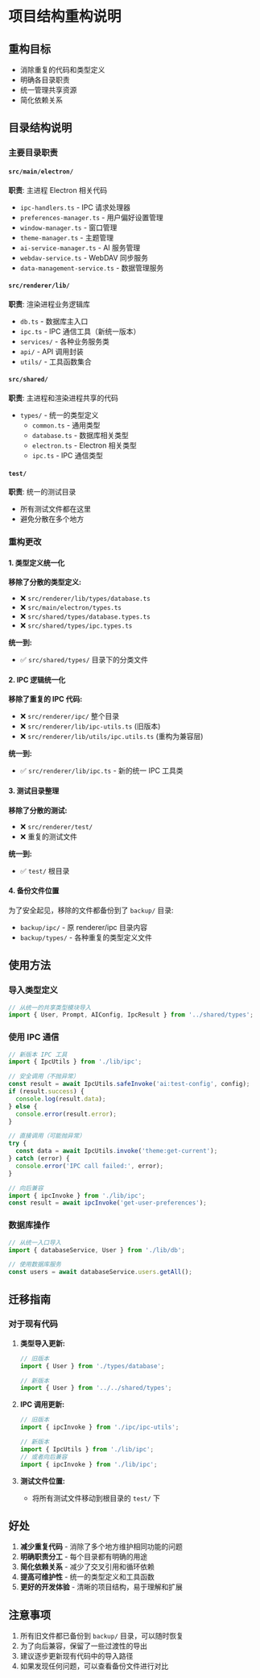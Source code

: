 # 项目结构重构说明

## 重构目标
- 消除重复的代码和类型定义
- 明确各目录职责
- 统一管理共享资源
- 简化依赖关系

## 目录结构说明

### 主要目录职责

#### `src/main/electron/`
**职责**: 主进程 Electron 相关代码
- `ipc-handlers.ts` - IPC 请求处理器
- `preferences-manager.ts` - 用户偏好设置管理
- `window-manager.ts` - 窗口管理
- `theme-manager.ts` - 主题管理
- `ai-service-manager.ts` - AI 服务管理
- `webdav-service.ts` - WebDAV 同步服务
- `data-management-service.ts` - 数据管理服务

#### `src/renderer/lib/`
**职责**: 渲染进程业务逻辑库
- `db.ts` - 数据库主入口
- `ipc.ts` - IPC 通信工具（新统一版本）
- `services/` - 各种业务服务类
- `api/` - API 调用封装
- `utils/` - 工具函数集合

#### `src/shared/`
**职责**: 主进程和渲染进程共享的代码
- `types/` - 统一的类型定义
  - `common.ts` - 通用类型
  - `database.ts` - 数据库相关类型
  - `electron.ts` - Electron 相关类型
  - `ipc.ts` - IPC 通信类型

#### `test/`
**职责**: 统一的测试目录
- 所有测试文件都在这里
- 避免分散在多个地方

### 重构更改

#### 1. 类型定义统一化
**移除了分散的类型定义:**
- ❌ `src/renderer/lib/types/database.ts`
- ❌ `src/main/electron/types.ts`
- ❌ `src/shared/types/database.types.ts`
- ❌ `src/shared/types/ipc.types.ts`

**统一到:**
- ✅ `src/shared/types/` 目录下的分类文件

#### 2. IPC 逻辑统一化
**移除了重复的 IPC 代码:**
- ❌ `src/renderer/ipc/` 整个目录
- ❌ `src/renderer/lib/ipc-utils.ts` (旧版本)
- ❌ `src/renderer/lib/utils/ipc.utils.ts` (重构为兼容层)

**统一到:**
- ✅ `src/renderer/lib/ipc.ts` - 新的统一 IPC 工具类

#### 3. 测试目录整理
**移除了分散的测试:**
- ❌ `src/renderer/test/`
- ❌ 重复的测试文件

**统一到:**
- ✅ `test/` 根目录

#### 4. 备份文件位置
为了安全起见，移除的文件都备份到了 `backup/` 目录:
- `backup/ipc/` - 原 renderer/ipc 目录内容
- `backup/types/` - 各种重复的类型定义文件

## 使用方法

### 导入类型定义
```typescript
// 从统一的共享类型模块导入
import { User, Prompt, AIConfig, IpcResult } from '../shared/types';
```

### 使用 IPC 通信
```typescript
// 新版本 IPC 工具
import { IpcUtils } from './lib/ipc';

// 安全调用（不抛异常）
const result = await IpcUtils.safeInvoke('ai:test-config', config);
if (result.success) {
  console.log(result.data);
} else {
  console.error(result.error);
}

// 直接调用（可能抛异常）
try {
  const data = await IpcUtils.invoke('theme:get-current');
} catch (error) {
  console.error('IPC call failed:', error);
}

// 向后兼容
import { ipcInvoke } from './lib/ipc';
const result = await ipcInvoke('get-user-preferences');
```

### 数据库操作
```typescript
// 从统一入口导入
import { databaseService, User } from './lib/db';

// 使用数据库服务
const users = await databaseService.users.getAll();
```

## 迁移指南

### 对于现有代码

1. **类型导入更新:**
   ```typescript
   // 旧版本
   import { User } from './types/database';
   
   // 新版本
   import { User } from '../../shared/types';
   ```

2. **IPC 调用更新:**
   ```typescript
   // 旧版本
   import { ipcInvoke } from './ipc/ipc-utils';
   
   // 新版本
   import { IpcUtils } from './lib/ipc';
   // 或者向后兼容
   import { ipcInvoke } from './lib/ipc';
   ```

3. **测试文件位置:**
   - 将所有测试文件移动到根目录的 `test/` 下

## 好处

1. **减少重复代码** - 消除了多个地方维护相同功能的问题
2. **明确职责分工** - 每个目录都有明确的用途
3. **简化依赖关系** - 减少了交叉引用和循环依赖
4. **提高可维护性** - 统一的类型定义和工具函数
5. **更好的开发体验** - 清晰的项目结构，易于理解和扩展

## 注意事项

1. 所有旧文件都已备份到 `backup/` 目录，可以随时恢复
2. 为了向后兼容，保留了一些过渡性的导出
3. 建议逐步更新现有代码中的导入路径
4. 如果发现任何问题，可以查看备份文件进行对比
